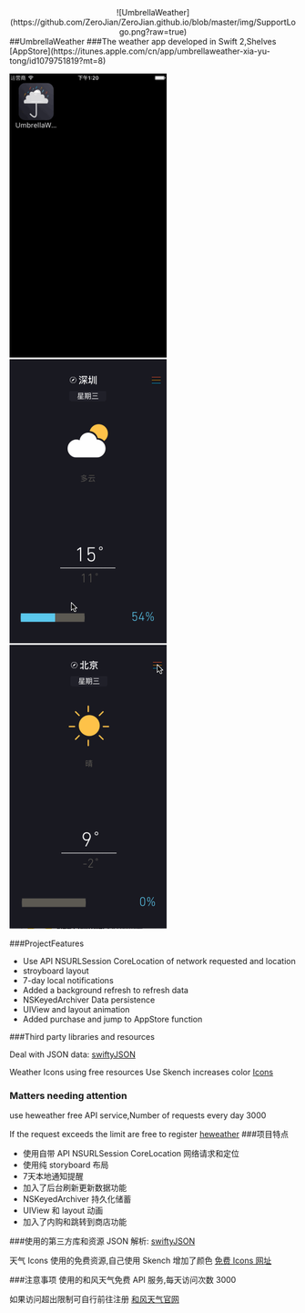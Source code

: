 <center>
![UmbrellaWeather](https://github.com/ZeroJian/ZeroJian.github.io/blob/master/img/SupportLogo.png?raw=true)
</center>
##UmbrellaWeather
###The weather app developed in Swift 2,Shelves [AppStore](https://itunes.apple.com/cn/app/umbrellaweather-xia-yu-tong/id1079751819?mt=8)


![launch](https://github.com/ZeroJian/ZeroJian.github.io/blob/master/img/launch.gif?raw=true)
![addCity](https://github.com/ZeroJian/ZeroJian.github.io/blob/master/img/cityView.gif?raw=true)
![support](https://github.com/ZeroJian/ZeroJian.github.io/blob/master/img/supportView.gif?raw=true)


###ProjectFeatures
- Use API NSURLSession CoreLocation of network requested and location
- stroyboard layout
- 7-day local notifications
- Added a background refresh to refresh data
- NSKeyedArchiver Data persistence
- UIView and layout animation
- Added purchase and jump to AppStore function


###Third party libraries and resources

Deal with JSON data: [swiftyJSON](https://github.com/SwiftyJSON/SwiftyJSON)

Weather Icons using free resources Use Skench increases color [Icons](http://sm-artists.com/?page_id=925)

### Matters needing attention
use heweather free API service,Number of requests every day 3000

If the request exceeds the limit are free to register [heweather](http://www.heweather.com)
###项目特点 
- 使用自带 API NSURLSession CoreLocation 网络请求和定位
- 使用纯 storyboard 布局
- 7天本地通知提醒
- 加入了后台刷新更新数据功能
- NSKeyedArchiver 持久化储蓄
- UIView 和 layout 动画
- 加入了内购和跳转到商店功能

###使用的第三方库和资源
JSON 解析: [swiftyJSON](https://github.com/SwiftyJSON/SwiftyJSON)

天气 Icons 使用的免费资源,自己使用 Skench 增加了颜色 [免费 Icons 网址](http://sm-artists.com/?page_id=925)

###注意事项
使用的和风天气免费 API 服务,每天访问次数 3000

如果访问超出限制可自行前往注册 [和风天气官网](http://www.heweather.com)